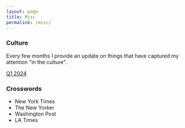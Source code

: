 ```yaml
---
layout: page
title: Misc
permalink: /misc/
---
```


### Culture
Every few months I provide an update on things that have captured my attention "in the culture".

[Q1 2024](_posts/2024-01-02-qcu.md)

### Crosswords
- New York Times
- The New Yorker
- Washington Post
- LA Times